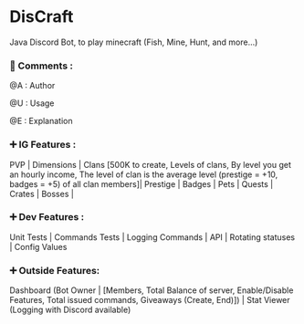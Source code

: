 # DisCraft

Java Discord Bot, to play minecraft (Fish, Mine, Hunt, and more...)

### 📝 Comments :

@A : Author

@U : Usage

@E : Explanation

### ➕ IG Features :

PVP | Dimensions | Clans [500K to create, Levels of clans, By level you get an hourly income, The level of clan is the average level (prestige = +10, badges = +5) of all clan members]| Prestige | Badges | Pets | Quests | Crates | Bosses |

### ➕ Dev Features :
Unit Tests | Commands Tests | Logging Commands | API | Rotating statuses | Config Values

### ➕ Outside Features:
Dashboard (Bot Owner | [Members, Total Balance of server, Enable/Disable Features, Total issued commands, Giveaways (Create, End)]) | Stat Viewer (Logging with Discord available) 